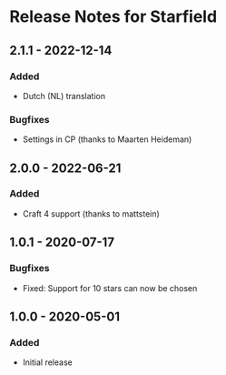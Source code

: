 # Release Notes for Starfield

## 2.1.1 - 2022-12-14

### Added
- Dutch (NL) translation

### Bugfixes
- Settings in CP (thanks to Maarten Heideman)

## 2.0.0 - 2022-06-21

### Added
- Craft 4 support (thanks to mattstein)

## 1.0.1 - 2020-07-17

### Bugfixes
- Fixed: Support for 10 stars can now be chosen

## 1.0.0 - 2020-05-01

### Added
- Initial release
